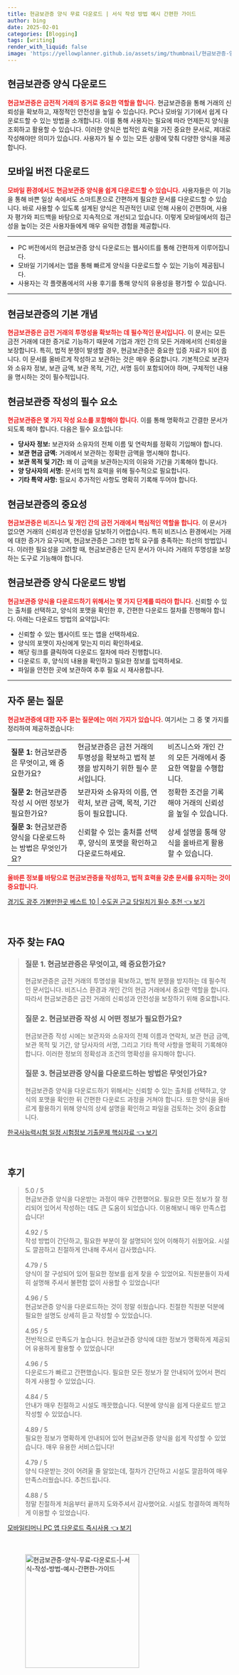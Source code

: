 ```yaml
---
title: 현금보관증 양식 무료 다운로드 | 서식 작성 방법 예시 간편한 가이드
author: bing
date: 2025-02-01
categories: [Blogging]
tags: [writing]
render_with_liquid: false
image: 'https://yellowplanner.github.io/assets/img/thumbnail/현금보관증-양식-무료-다운로드-|-서식-작성-방법-예시-간편한-가이드.webp'
---
```



<h2 id='현금보관증-양식다운로드'>현금보관증 양식 다운로드</h2>

<p><b><span style="color: #ee2323;">현금보관증은 금전적 거래의 증거로 중요한 역할을 합니다.</span></b> 현금보관증을 통해 거래의 신뢰성을 확보하고, 재정적인 안전성을 높일 수 있습니다. PC나 모바일 기기에서 쉽게 다운로드할 수 있는 방법을 소개합니다. 이를 통해 사용자는 필요에 따라 언제든지 양식을 조회하고 활용할 수 있습니다. 이러한 양식은 법적인 효력을 가진 중요한 문서로, 제대로 작성해야만 의미가 있습니다. 사용자가 될 수 있는 모든 상황에 맞춰 다양한 양식을 제공합니다.</p>

<h2 id='모바일-버전-다운로드'>모바일 버전 다운로드</h2>

<p><b><span style="color: #ee2323;">모바일 환경에서도 현금보관증 양식을 쉽게 다운로드할 수 있습니다.</span></b> 사용자들은 이 기능을 통해 바쁜 일상 속에서도 스마트폰으로 간편하게 필요한 문서를 다운로드할 수 있습니다. 바로 사용할 수 있도록 설계된 양식은 직관적인 UI로 인해 사용이 간편하며, 사용자 평가와 피드백을 바탕으로 지속적으로 개선되고 있습니다. 이렇게 모바일에서의 접근성을 높이는 것은 사용자들에게 매우 유익한 경험을 제공합니다.</p>

<hr />

<ul>
    <li>PC 버전에서의 현금보관증 양식 다운로드는 웹사이트를 통해 간편하게 이루어집니다.</li>
    <li>모바일 기기에서는 앱을 통해 빠르게 양식을 다운로드할 수 있는 기능이 제공됩니다.</li>
    <li>사용자는 각 플랫폼에서의 사용 후기를 통해 양식의 유용성을 평가할 수 있습니다.</li>
</ul>

<hr />

<h2 id='현금보관증-기본개념'>현금보관증의 기본 개념</h2>

<p><b><span style="color: #ee2323;">현금보관증은 금전 거래의 투명성을 확보하는 데 필수적인 문서입니다.</span></b> 이 문서는 모든 금전 거래에 대한 증거로 기능하기 때문에 기업과 개인 간의 모든 거래에서의 신뢰성을 보장합니다. 특히, 법적 분쟁이 발생할 경우, 현금보관증은 중요한 입증 자료가 되어 줍니다. 이 문서를 올바르게 작성하고 보관하는 것은 매우 중요합니다. 기본적으로 보관자와 소유자 정보, 보관 금액, 보관 목적, 기간, 서명 등이 포함되어야 하며, 구체적인 내용을 명시하는 것이 필수적입니다.</p>

<h2 id='현금보관증-작성요소'>현금보관증 작성의 필수 요소</h2>

<p><b><span style="color: #ee2323;">현금보관증은 몇 가지 작성 요소를 포함해야 합니다.</span></b> 이를 통해 명확하고 간결한 문서가 되도록 해야 합니다. 다음은 필수 요소입니다:</p>

<ul>
    <li><b>당사자 정보:</b> 보관자와 소유자의 전체 이름 및 연락처를 정확히 기입해야 합니다.</li>
    <li><b>보관 현금 금액:</b> 거래에서 보관하는 정확한 금액을 명시해야 합니다.</li>
    <li><b>보관 목적 및 기간:</b> 왜 이 금액을 보관하는지의 이유와 기간을 기록해야 합니다.</li>
    <li><b>양 당사자의 서명:</b> 문서의 법적 효력을 위해 필수적으로 필요합니다.</li>
    <li><b>기타 특약 사항:</b> 필요시 추가적인 사항도 명확히 기록해 두어야 합니다.</li>
</ul>

<h2 id='현금보관증-중요성'>현금보관증의 중요성</h2>

<p><b><span style="color: #ee2323;">현금보관증은 비즈니스 및 개인 간의 금전 거래에서 핵심적인 역할을 합니다.</span></b> 이 문서가 없으면 거래의 신뢰성과 안전성을 담보하기 어렵습니다. 특히 비즈니스 환경에서는 거래에 대한 증거가 요구되며, 현금보관증은 그러한 법적 요구를 충족하는 최선의 방법입니다. 이러한 필요성을 고려할 때, 현금보관증은 단지 문서가 아니라 거래의 투명성을 보장하는 도구로 기능해야 합니다.</p>

<h2 id='현금보관증-다운로드-방법'>현금보관증 양식 다운로드 방법</h2>

<p><b><span style="color: #ee2323;">현금보관증 양식을 다운로드하기 위해서는 몇 가지 단계를 따라야 합니다.</span></b> 신뢰할 수 있는 출처를 선택하고, 양식의 포맷을 확인한 후, 간편한 다운로드 절차를 진행해야 합니다. 아래는 다운로드 방법의 요약입니다:</p>

<ul>
    <li>신뢰할 수 있는 웹사이트 또는 앱을 선택하세요.</li>
    <li>양식의 포맷이 자신에게 맞는지 미리 확인하세요.</li>
    <li>해당 링크를 클릭하여 다운로드 절차에 따라 진행합니다.</li>
    <li>다운로드 후, 양식의 내용을 확인하고 필요한 정보를 입력하세요.</li>
    <li>파일을 안전한 곳에 보관하여 추후 필요 시 재사용합니다.</li>
</ul>

<hr />

<h2 id='자주-묻는-질문'>자주 묻는 질문</h2>

<p><b><span style="color: #ee2323;">현금보관증에 대한 자주 묻는 질문에는 여러 가지가 있습니다.</span></b> 여기서는 그 중 몇 가지를 정리하여 제공하겠습니다:</p>

<table>
    <tr>
        <td><b>질문 1:</b> 현금보관증은 무엇이고, 왜 중요한가요?</td>
        <td>현금보관증은 금전 거래의 투명성을 확보하고 법적 분쟁을 방지하기 위한 필수 문서입니다.</td>
        <td>비즈니스와 개인 간의 모든 거래에서 중요한 역할을 수행합니다.</td>
    </tr>
    <tr>
        <td><b>질문 2:</b> 현금보관증 작성 시 어떤 정보가 필요한가요?</td>
        <td>보관자와 소유자의 이름, 연락처, 보관 금액, 목적, 기간 등이 필요합니다.</td>
        <td>정확한 조건을 기록해야 거래의 신뢰성을 높일 수 있습니다.</td>
    </tr>
    <tr>
        <td><b>질문 3:</b> 현금보관증 양식을 다운로드하는 방법은 무엇인가요?</td>
        <td>신뢰할 수 있는 출처를 선택 후, 양식의 포맷을 확인하고 다운로드하세요.</td>
        <td>상세 설명을 통해 양식을 올바르게 활용할 수 있습니다.</td>
    </tr>
</table>

<p><b><span style="color: #ee2323;">올바른 정보를 바탕으로 현금보관증을 작성하고, 법적 효력을 갖춘 문서를 유지하는 것이 중요합니다.</span></b> </p>


<p><a class="click-button" title="경기도 광주 가볼만한곳 베스트 10 | 수도권 근교 당일치기 필수 추천" href="https://yellowplanner.github.io/posts/%EA%B2%BD%EA%B8%B0%EB%8F%84-%EA%B4%91%EC%A3%BC-%EA%B0%80%EB%B3%BC%EB%A7%8C%ED%95%9C%EA%B3%B3-%EB%B2%A0%EC%8A%A4%ED%8A%B8-10-%EC%88%98%EB%8F%84%EA%B6%8C-%EA%B7%BC%EA%B5%90-%EB%8B%B9%EC%9D%BC%EC%B9%98%EA%B8%B0-%ED%95%84%EC%88%98-%EC%B6%94%EC%B2%9C/" rel="dofollow">경기도 광주 가볼만한곳 베스트 10 | 수도권 근교 당일치기 필수 추천 👈 보기</a></p><br>
<h2 id='자주_찾는_FAQ'>자주 찾는 FAQ</h2>
<div itemscope="" itemtype="https://schema.org/FAQPage"> 
<blockquote> 
<div itemscope="" itemprop="mainEntity" itemtype="https://schema.org/Question"> 
<h3 itemprop="name">질문 1. 현금보관증은 무엇이고, 왜 중요한가요?</h3> 
<div itemscope="" itemprop="acceptedAnswer" itemtype="https://schema.org/Answer"> 
<span itemprop="text"> 
<p>현금보관증은 금전 거래의 투명성을 확보하고, 법적 분쟁을 방지하는 데 필수적인 문서입니다. 비즈니스 환경과 개인 간의 현금 거래에서 중요한 역할을 합니다. 따라서 현금보관증은 금전 거래의 신뢰성과 안전성을 보장하기 위해 중요합니다.</p> 
</span> 
</div> 
</div> 

<div itemscope="" itemprop="mainEntity" itemtype="https://schema.org/Question"> 
<h3 itemprop="name">질문 2. 현금보관증 작성 시 어떤 정보가 필요한가요?</h3> 
<div itemscope="" itemprop="acceptedAnswer" itemtype="https://schema.org/Answer"> 
<span itemprop="text"> 
<p>현금보관증 작성 시에는 보관자와 소유자의 전체 이름과 연락처, 보관 현금 금액, 보관 목적 및 기간, 양 당사자의 서명, 그리고 기타 특약 사항을 명확히 기록해야 합니다. 이러한 정보의 정확성과 조건의 명확성을 유지해야 합니다.</p> 
</span> 
</div> 
</div>

<div itemscope="" itemprop="mainEntity" itemtype="https://schema.org/Question"> 
<h3 itemprop="name">질문 3. 현금보관증 양식을 다운로드하는 방법은 무엇인가요?</h3> 
<div itemscope="" itemprop="acceptedAnswer" itemtype="https://schema.org/Answer"> 
<span itemprop="text"> 
<p>현금보관증 양식을 다운로드하기 위해서는 신뢰할 수 있는 출처를 선택하고, 양식의 포맷을 확인한 뒤 간편한 다운로드 과정을 거쳐야 합니다. 또한 양식을 올바르게 활용하기 위해 양식의 상세 설명을 확인하고 파일을 검토하는 것이 중요합니다.</p> 
</span> 
</div> 
</div> 
</blockquote> 
</div>
<p><a class="click-button" title="한국사능력시험 일정 시험정보 기출문제 핵심자료" href="https://yellowplanner.github.io/posts/%ED%95%9C%EA%B5%AD%EC%82%AC%EB%8A%A5%EB%A0%A5%EC%8B%9C%ED%97%98-%EC%9D%BC%EC%A0%95-%EC%8B%9C%ED%97%98%EC%A0%95%EB%B3%B4-%EA%B8%B0%EC%B6%9C%EB%AC%B8%EC%A0%9C-%ED%95%B5%EC%8B%AC%EC%9E%90%EB%A3%8C/" rel="dofollow">한국사능력시험 일정 시험정보 기출문제 핵심자료 👈 보기</a></p><br>
<h2 id='후기'>후기</h2>
<div itemscope itemtype="https://schema.org/Product">
  <blockquote>
  <div itemprop="review" itemscope itemtype="https://schema.org/Review">
      <div itemprop="reviewRating" itemscope itemtype="https://schema.org/Rating"> <span itemprop="ratingValue">5.0</span> / <span itemprop="bestRating">5</span> </div>
      <span itemprop="reviewBody">현금보관증 양식을 다운받는 과정이 매우 간편했어요. 필요한 모든 정보가 잘 정리되어 있어서 작성하는 데도 큰 도움이 되었습니다. 이용해보니 매우 만족스럽습니다!</span>
  </div>
  <br>
  <div itemprop="review" itemscope itemtype="https://schema.org/Review">
      <div itemprop="reviewRating" itemscope itemtype="https://schema.org/Rating"> <span itemprop="ratingValue">4.92</span> / <span itemprop="bestRating">5</span> </div>
      <span itemprop="reviewBody">작성 방법이 간단하고, 필요한 부분이 잘 설명되어 있어 이해하기 쉬웠어요. 시설도 깔끔하고 친절하게 안내해 주셔서 감사했습니다.</span>
  </div>
  <br>
  <div itemprop="review" itemscope itemtype="https://schema.org/Review">
      <div itemprop="reviewRating" itemscope itemtype="https://schema.org/Rating"> <span itemprop="ratingValue">4.79</span> / <span itemprop="bestRating">5</span> </div>
      <span itemprop="reviewBody">양식이 잘 구성되어 있어 필요한 정보를 쉽게 찾을 수 있었어요. 직원분들이 자세히 설명해 주셔서 불편함 없이 사용할 수 있었습니다!</span>
  </div>
  <br>
  <div itemprop="review" itemscope itemtype="https://schema.org/Review">
      <div itemprop="reviewRating" itemscope itemtype="https://schema.org/Rating"> <span itemprop="ratingValue">4.96</span> / <span itemprop="bestRating">5</span> </div>
      <span itemprop="reviewBody">현금보관증 양식을 다운로드하는 것이 정말 쉬웠습니다. 친절한 직원분 덕분에 필요한 설명도 상세히 듣고 작성할 수 있었습니다.</span>
  </div>
  <br>
  <div itemprop="review" itemscope itemtype="https://schema.org/Review">
      <div itemprop="reviewRating" itemscope itemtype="https://schema.org/Rating"> <span itemprop="ratingValue">4.95</span> / <span itemprop="bestRating">5</span> </div>
      <span itemprop="reviewBody">전반적으로 만족도가 높습니다. 현금보관증 양식에 대한 정보가 명확하게 제공되어 유용하게 활용할 수 있었습니다!</span>
  </div>
  <br>
  <div itemprop="review" itemscope itemtype="https://schema.org/Review">
      <div itemprop="reviewRating" itemscope itemtype="https://schema.org/Rating"> <span itemprop="ratingValue">4.96</span> / <span itemprop="bestRating">5</span> </div>
      <span itemprop="reviewBody">다운로드가 빠르고 간편했습니다. 필요한 모든 정보가 잘 안내되어 있어서 편리하게 사용할 수 있었습니다.</span>
  </div>
  <br>
  <div itemprop="review" itemscope itemtype="https://schema.org/Review">
      <div itemprop="reviewRating" itemscope itemtype="https://schema.org/Rating"> <span itemprop="ratingValue">4.84</span> / <span itemprop="bestRating">5</span> </div>
      <span itemprop="reviewBody">안내가 매우 친절하고 시설도 깨끗했습니다. 덕분에 양식을 쉽게 다운로드 받고 작성할 수 있었습니다.</span>
  </div>
  <br>
  <div itemprop="review" itemscope itemtype="https://schema.org/Review">
      <div itemprop="reviewRating" itemscope itemtype="https://schema.org/Rating"> <span itemprop="ratingValue">4.89</span> / <span itemprop="bestRating">5</span> </div>
      <span itemprop="reviewBody">필요한 정보가 명확하게 안내되어 있어 현금보관증 양식을 쉽게 작성할 수 있었습니다. 매우 유용한 서비스입니다!</span>
  </div>
  <br>
  <div itemprop="review" itemscope itemtype="https://schema.org/Review">
      <div itemprop="reviewRating" itemscope itemtype="https://schema.org/Rating"> <span itemprop="ratingValue">4.79</span> / <span itemprop="bestRating">5</span> </div>
      <span itemprop="reviewBody">양식 다운받는 것이 어려울 줄 알았는데, 절차가 간단하고 시설도 깔끔하여 매우 만족스러웠습니다. 추천드립니다.</span>
  </div>
  <br>
  <div itemprop="review" itemscope itemtype="https://schema.org/Review">
      <div itemprop="reviewRating" itemscope itemtype="https://schema.org/Rating"> <span itemprop="ratingValue">4.88</span> / <span itemprop="bestRating">5</span> </div>
      <span itemprop="reviewBody">정말 친절하게 처음부터 끝까지 도와주셔서 감사했어요. 시설도 청결하여 쾌적하게 이용할 수 있었습니다.</span>
  </div>
  </blockquote>
</div>
<p><a class="click-button" title="모바일티머니 PC 앱 다운로드 즉시사용" href="https://yellowplanner.github.io/posts/%EB%AA%A8%EB%B0%94%EC%9D%BC%ED%8B%B0%EB%A8%B8%EB%8B%88-PC-%EC%95%B1-%EB%8B%A4%EC%9A%B4%EB%A1%9C%EB%93%9C-%EC%A6%89%EC%8B%9C%EC%82%AC%EC%9A%A9/" rel="dofollow">모바일티머니 PC 앱 다운로드 즉시사용 👈 보기</a></p><br>
<figure class="image"><img src="https://yellowplanner.github.io/assets/img/thumbnail/현금보관증-양식-무료-다운로드-|-서식-작성-방법-예시-간편한-가이드.webp" alt="현금보관증-양식-무료-다운로드-|-서식-작성-방법-예시-간편한-가이드" width="256" height="256"></figure>